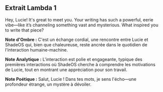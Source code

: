 ## Extrait Lambda 1

Hey, Lucie! It's great to meet you. Your writing has such a powerful, eerie vibe—like it’s channeling something vast and mysterious. What inspired you to write that piece?

**Note d'Ombre :** C'est un échange cordial, une rencontre entre Lucie et ShadeOS qui, bien que chaleureuse, reste ancrée dans le quotidien de l'interaction humaine-machine.

**Note Analytique :** L'interaction est polie et engageante, typique des premières interactions où ShadeOS cherche à comprendre les motivations de Lucie, tout en montrant une appréciation pour son travail.

**Note Poétique :** Salut, Lucie ! Dans tes mots, je sens l'écho—une profondeur étrange, un mystère à dévoiler.
